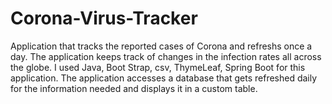 # Corona-Virus-Tracker
Application that tracks the reported cases of Corona and refreshs once a day.
The application keeps track of changes in the infection rates all across the globe.
I used Java, Boot Strap, csv, ThymeLeaf, Spring Boot for this application.
The application accesses a database that gets refreshed daily for the information needed and 
displays it in a custom table.
